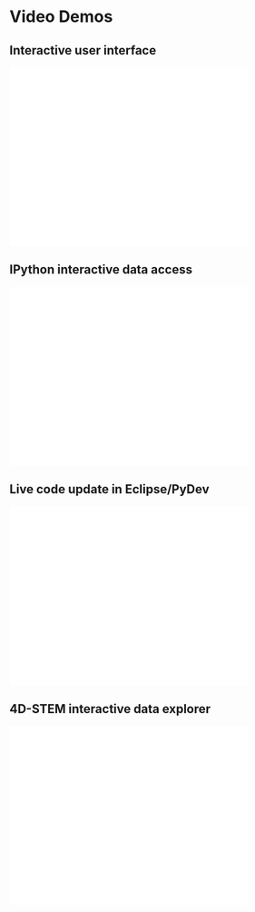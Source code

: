 # Video Demos

## Interactive user interface

<iframe width="420" height="315" src="//www.youtube.com/embed/GJRVbZ8zYVY" frameborder="0" allowfullscreen></iframe>

## IPython interactive data access

<iframe width="420" height="315" src="//www.youtube.com/embed/BdwPL2iOmns" frameborder="0" allowfullscreen></iframe>


## Live code update in Eclipse/PyDev

<iframe width="420" height="315" src="//www.youtube.com/embed/kd8OitLPXcM" frameborder="0" allowfullscreen></iframe>

## 4D-STEM interactive data explorer

<iframe width="420" height="315" src="//www.youtube.com/embed/XJaCfdVUQw0" frameborder="0" allowfullscreen></iframe>
